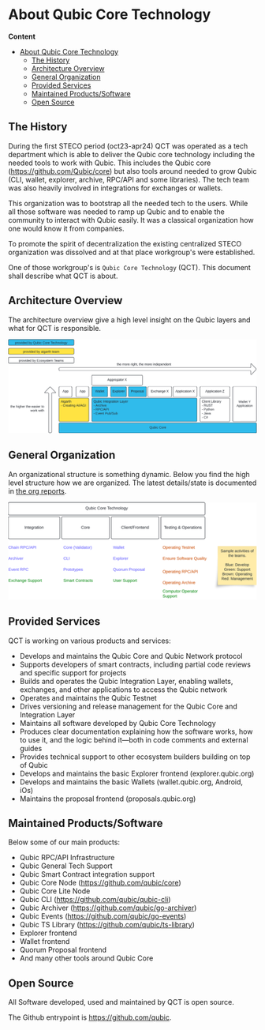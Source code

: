 # About Qubic Core Technology

**Content**
- [About Qubic Core Technology](#about-qubic-core-technology)
  - [The History](#the-history)
  - [Architecture Overview](#architecture-overview)
  - [General Organization](#general-organization)
  - [Provided Services](#provided-services)
  - [Maintained Products/Software](#maintained-productssoftware)
  - [Open Source](#open-source)


## The History
During the first STECO period (oct23-apr24) QCT was operated as a tech department which is able to deliver the Qubic core technology including the needed tools to work with Qubic.
This includes the Qubic core (https://github.com/Qubic/core) but also tools around needed to grow Qubic (CLI, wallet, explorer, archive, RPC/API and some libraries). The tech team was also heavily involved in integrations for exchanges or wallets.


This organization was to bootstrap all the needed tech to the users. While all those software was needed to ramp up Qubic and to enable the community to interact with Qubic easily. It was a classical organization how one would know it from companies.

To promote the spirit of decentralization the existing centralized STECO organization was dissolved and at that place workgroup's were established.

One of those workgroup's is `Qubic Core Technology` (QCT). This document shall describe what QCT is about.


## Architecture Overview

The architecture overview give a high level insight on the Qubic layers and what for QCT is responsible.

![Qubic Highlevel Architecture Overview](assets/architecture-overview.png "Architecture Overview")

## General Organization
An organizational structure is something dynamic. Below you find the high level structure how we are organized. The latest details/state is documented in [the org reports](../org-reports/README.md).

![QCT Highlevel Organization Overview](assets/organization-overview.png "Organization Overview")

## Provided Services

QCT is working on various products and services:

- Develops and maintains the Qubic Core and Qubic Network protocol
- Supports developers of smart contracts, including partial code reviews and specific support for projects
- Builds and operates the Qubic Integration Layer, enabling wallets, exchanges, and other applications to access the Qubic network
- Operates and maintains the Qubic Testnet
- Drives versioning and release management for the Qubic Core and Integration Layer
- Maintains all software developed by Qubic Core Technology
- Produces clear documentation explaining how the software works, how to use it, and the logic behind it—both in code comments and external guides
- Provides technical support to other ecosystem builders building on top of Qubic
- Develops and maintains the basic Explorer frontend (explorer.qubic.org)
- Develops and maintains the basic Wallets (wallet.qubic.org, Android, iOs)
- Maintains the proposal frontend (proposals.qubic.org)
  
## Maintained Products/Software

Below some of our main products:

- Qubic RPC/API Infrastructure
- Qubic General Tech Support
- Qubic Smart Contract integration support
- Qubic Core Node (https://github.com/qubic/core)
- Qubic Core Lite Node
- Qubic CLI (https://github.com/qubic/qubic-cli)
- Qubic Archiver (https://github.com/qubic/go-archiver)
- Qubic Events (https://github.com/qubic/go-events)
- Qubic TS Library (https://github.com/qubic/ts-library)
- Explorer frontend
- Wallet frontend
- Quorum Proposal frontend
- And many other tools around Qubic Core

## Open Source
All Software developed, used and maintained by QCT is open source.

The Github entrypoint is https://github.com/qubic.